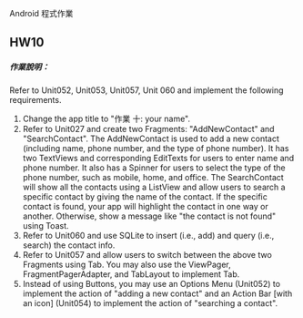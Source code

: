  Android 程式作業

## HW10
##### 作業說明：

 Refer to Unit052, Unit053, Unit057, Unit 060 and implement the following requirements.

1. Change the app title to "作業 十: your name".
2. Refer to Unit027 and create two Fragments: "AddNewContact" and "SearchContact". The AddNewContact is used to add a new contact (including name, phone number, and the type of phone number). It has two TextViews and corresponding EditTexts for users to enter name and phone number. It also has a Spinner for users to select the type of the phone number, such as mobile, home, and office. The SearchContact will show all the contacts using a ListView and allow users to search a specific contact by giving the name of the contact. If the specific contact is found, your app will highlight the contact in one way or another. Otherwise, show a message like "the contact is not found" using Toast.
3. Refer to Unit060 and use SQLite to insert (i.e., add) and query (i.e., search) the contact info.
4. Refer to Unit057 and allow users to switch between the above two Fragments using Tab. You may also use the ViewPager, FragmentPagerAdapter, and TabLayout to implement Tab.
5. Instead of using Buttons, you may use an Options Menu (Unit052) to implement the action of "adding a new contact" and an Action Bar [with an icon] (Unit054) to implement the action of "searching a contact".